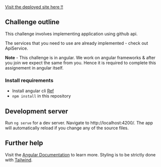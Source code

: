<a href="https://mohini17o3.github.io/Find-GitUser/">Visit the deployed site here !!</a>


## Challenge outline

This challenge involves implementing application using github api. 

The services that you need to use are already implemented - check out ApiService.


__Note__ - This challenge is in angular. We work on angular frameworks & after you join we expect the same from you. Hence it is required to complete this assignement in angular itself.



### Install requirements
* Install angular cli [Ref](https://angular.io/cli)
* `npm install` in this repository 

## Development server

Run `ng serve` for a dev server. Navigate to http://localhost:4200/. The app will automatically reload if you change any of the source files.

## Further help

Visit the [Angular Documentation](https://angular.io/guide/styleguide) to learn more.
Styling is to be strictly done with [Tailwind](https://tailwindcss.com/docs/installation).

